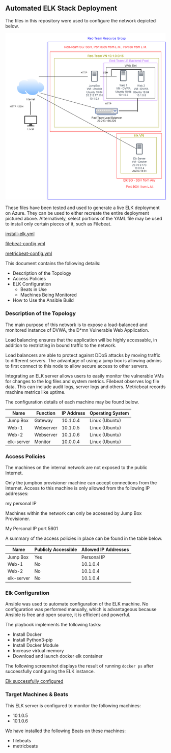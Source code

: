 ## Automated ELK Stack Deployment

The files in this repository were used to configure the network depicted below.

![Red-Team Network Diagram](https://github.com/Ling354/UofTBootCS/blob/62776268207472a4a92e74177bee128db647840b/Diagrams/Red-Team%20Network%20Diagram.png)


These files have been tested and used to generate a live ELK deployment on Azure. They can be used to either recreate the entire deployment pictured above. Alternatively, select portions of the YAML file may be used to install only certain pieces of it, such as Filebeat.

[install-elk.yml](Ansible/install-elk.yml)

[filebeat-config.yml](Ansible/filebeat-config.yml)

[metricbeat-config.yml](Ansible/metricbeat-config.yml)

This document contains the following details:
- Description of the Topology
- Access Policies
- ELK Configuration
  - Beats in Use
  - Machines Being Monitored
- How to Use the Ansible Build


### Description of the Topology

The main purpose of this network is to expose a load-balanced and monitored instance of DVWA, the D*mn Vulnerable Web Application.

Load balancing ensures that the application will be highly accessable, in addition to restricting in bound traffic to the network.

Load balancers are able to protect against DDoS attacks by moving traffic to different servers.  The advantage of using a jump box is allowing admins to first connect to this node to allow secure access to other servers.

Integrating an ELK server allows users to easily monitor the vulnerable VMs for changes to the log files and system metrics.
Filebeat observes log file data. This can include audit logs, server logs and others.
Metricbeat records machine metrics like uptime.

The configuration details of each machine may be found below.

| Name          | Function      | IP Address | Operating System |
|---------------|---------------|------------|------------------|
| Jump Box      | Gateway       | 10.1.0.4   | Linux (Ubuntu)   |
| Web-1         | Webserver     | 10.1.0.5   | Linux (Ubuntu)   |
| Web-2         | Webserver     | 10.1.0.6   | Linux (Ubuntu)   |
| elk-server    | Monitor       | 10.0.0.4   | Linux (Ubuntu)   |

### Access Policies

The machines on the internal network are not exposed to the public Internet. 

Only the jumpbox provisioner machine can accept connections from the Internet. Access to this machine is only allowed from the following IP addresses:

my personal IP

Machines within the network can only be accessed by Jump Box Provisioner.

My Personal IP port 5601

A summary of the access policies in place can be found in the table below.

| Name       | Publicly Accessible | Allowed IP Addresses |
|------------|---------------------|----------------------|
| Jump Box   | Yes                 | Personal IP          |
| Web-1      | No                  | 10.1.0.4             |
| Web-2      | No                  | 10.1.0.4             |
| elk-server | No                  | 10.1.0.4             |

### Elk Configuration

Ansible was used to automate configuration of the ELK machine. No configuration was performed manually, which is advantageous because Ansible is free and open source, it is efficient and powerful.

The playbook implements the following tasks:
- Install Docker
- Install Python3-pip
- Install Docker Module
- Increase virtual memory
- Download and launch docker elk container

The following screenshot displays the result of running `docker ps` after successfully configuring the ELK instance.

[Elk successfully configured](https://github.com/Ling354/UofTBootCS/blob/9b4bb90e54c3a582282abae4441b2d0269f69e97/Diagrams/Elk%20container%20screen%20shot%20761.PNG)

### Target Machines & Beats
This ELK server is configured to monitor the following machines:
- 10.1.0.5
- 10.1.0.6

We have installed the following Beats on these machines:
- filebeats
- metricbeats
